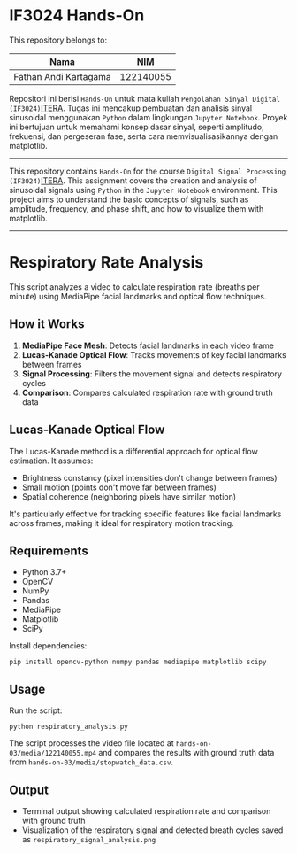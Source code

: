# IF3024 Hands-On

This repository belongs to:

| Nama | NIM |
|--|--|
| Fathan Andi Kartagama | 122140055 |

Repositori ini berisi `Hands-On` untuk mata kuliah `Pengolahan Sinyal Digital (IF3024)`[ITERA](https://www.itera.ac.id/). Tugas ini mencakup pembuatan dan analisis sinyal sinusoidal menggunakan `Python` dalam lingkungan `Jupyter Notebook`. Proyek ini bertujuan untuk memahami konsep dasar sinyal, seperti amplitudo, frekuensi, dan pergeseran fase, serta cara memvisualisasikannya dengan matplotlib.

---

This repository contains `Hands-On` for the course `Digital Signal Processing (IF3024)`[ITERA](https://www.itera.ac.id/). This assignment covers the creation and analysis of sinusoidal signals using `Python` in the `Jupyter Notebook` environment. This project aims to understand the basic concepts of signals, such as amplitude, frequency, and phase shift, and how to visualize them with matplotlib.

---

# Respiratory Rate Analysis

This script analyzes a video to calculate respiration rate (breaths per minute) using MediaPipe facial landmarks and optical flow techniques.

## How it Works

1. **MediaPipe Face Mesh**: Detects facial landmarks in each video frame
2. **Lucas-Kanade Optical Flow**: Tracks movements of key facial landmarks between frames
3. **Signal Processing**: Filters the movement signal and detects respiratory cycles
4. **Comparison**: Compares calculated respiration rate with ground truth data

## Lucas-Kanade Optical Flow

The Lucas-Kanade method is a differential approach for optical flow estimation. It assumes:
- Brightness constancy (pixel intensities don't change between frames)
- Small motion (points don't move far between frames)
- Spatial coherence (neighboring pixels have similar motion)

It's particularly effective for tracking specific features like facial landmarks across frames, making it ideal for respiratory motion tracking.

## Requirements

- Python 3.7+
- OpenCV
- NumPy
- Pandas
- MediaPipe
- Matplotlib
- SciPy

Install dependencies:
```
pip install opencv-python numpy pandas mediapipe matplotlib scipy
```

## Usage

Run the script:
```
python respiratory_analysis.py
```

The script processes the video file located at `hands-on-03/media/122140055.mp4` and compares the results with ground truth data from `hands-on-03/media/stopwatch_data.csv`.

## Output

- Terminal output showing calculated respiration rate and comparison with ground truth
- Visualization of the respiratory signal and detected breath cycles saved as `respiratory_signal_analysis.png`
